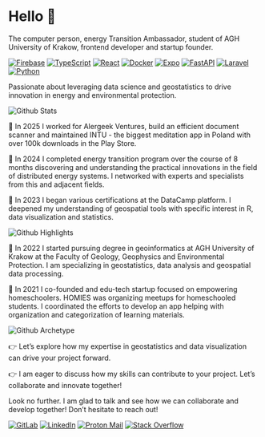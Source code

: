 # Hello 👋 

The computer person, energy Transition Ambassador, student of AGH University of Krakow, frontend developer and startup founder. 

[![Firebase](https://img.shields.io/badge/Firebase-039BE5?logo=Firebase&logoColor=white)](#)
[![TypeScript](https://img.shields.io/badge/TypeScript-3178C6?logo=typescript&logoColor=fff)](#)
[![React](https://img.shields.io/badge/React-%2320232a.svg?logo=react&logoColor=%2361DAFB)](#)
[![Docker](https://img.shields.io/badge/Docker-2496ED?logo=docker&logoColor=fff)](#)
[![Expo](https://img.shields.io/badge/Expo-000020?logo=expo&logoColor=fff)](#)
[![FastAPI](https://img.shields.io/badge/FastAPI-009485.svg?logo=fastapi&logoColor=white)](#)
[![Laravel](https://img.shields.io/badge/Laravel-%23FF2D20.svg?logo=laravel&logoColor=white)](#)
[![Python](https://img.shields.io/badge/Python-3776AB?logo=python&logoColor=fff)](#)

Passionate about leveraging data science and geostatistics to drive innovation in energy and environmental protection.

![Github Stats](https://greptile-stats.vercel.app/api/widget/Hyziu-03/private-stats)

📅 In 2025 I worked for Alergeek Ventures, build an efficient document scanner and maintained INTU - the biggest meditation app in Poland with over 100k downloads in the Play Store.

📅 In 2024 I completed energy transition program over the course of 8 months discovering and understanding the practical innovations in the field of distributed energy systems. I networked with experts and specialists from this and adjacent fields.

📅 In 2023 I began various certifications at the DataCamp platform. I deepened my understanding of geospatial tools with specific interest in R, data visualization and statistics.

![Github Highlights](https://greptile-stats.vercel.app/api/widget/Hyziu-03/highlights)

📅 In 2022 I started pursuing degree in geoinformatics at AGH University of Krakow at the Faculty of Geology, Geophysics and Environmental Protection. I am specializing in geostatistics, data analysis and geospatial data processing.

📅 In 2021 I co-founded and edu-tech startup focused on empowering homeschoolers. HOMIES was organizing meetups for homeschooled students. I coordinated the efforts to develop an app helping with organization and categorization of learning materials.

![Github Archetype](https://greptile-stats.vercel.app/api/widget/Hyziu-03/archtype)

👉 Let’s explore how my expertise in geostatistics and data visualization can drive your project forward.

👉 I am eager to discuss how my skills can contribute to your project. Let’s collaborate and innovate together!

Look no further. I am glad to talk and see how we can collaborate and develop together! Don’t hesitate to reach out!

[![GitLab](https://img.shields.io/badge/GitLab-FC6D26?logo=gitlab&logoColor=fff)](https://gitlab.com/szymon_hyziak)
[![LinkedIn](https://custom-icon-badges.demolab.com/badge/LinkedIn-0A66C2?logo=linkedin-white&logoColor=fff)](https://www.linkedin.com/in/szymon-hyziak/)
[![Proton Mail](https://img.shields.io/badge/Proton%20Mail-6D4AFF?logo=protonmail&logoColor=fff)](mailto:szymon.hyziak@protonmail.com)
[![Stack Overflow](https://img.shields.io/badge/-Stack%20Overflow-FE7A16?logo=stack-overflow&logoColor=white)](https://stackoverflow.com/users/12416344/hyziu) 
